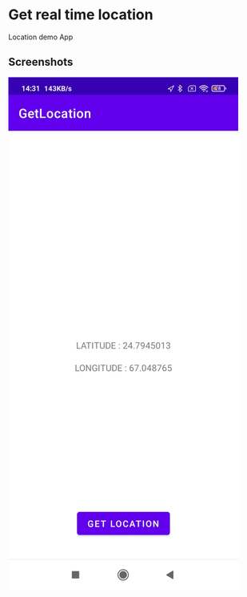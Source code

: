 # Get real time location

Location demo App

## Screenshots

![Screenshot 1](screenshots/screen_1.png)



